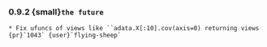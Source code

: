 ### 0.9.2 {small}`the future`

```{rubric} Bugfix
* Fix ufuncs of views like ``adata.X[:10].cov(axis=0) returning views {pr}`1043` {user}`flying-sheep`
```
